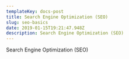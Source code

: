 ```yaml
---
templateKey: docs-post
title: Search Engine Optimization (SEO)
slug: seo-basics
date: 2019-01-15T19:21:47.948Z
description: Search Engine Optimization (SEO)
---
```

Search Engine Optimization (SEO)
